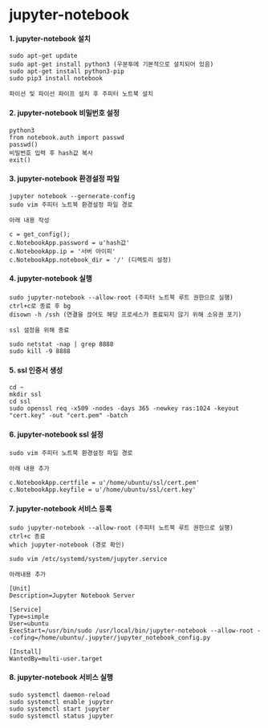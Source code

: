 jupyter-notebook
=

#### 1. jupyter-notebook 설치
```
sudo apt-get update
sudo apt-get install python3 (우분투에 기본적으로 설치되어 있음)
sudo apt-get install python3-pip
sudo pip3 install notebook

파이선 및 파이선 파이프 설치 후 주피터 노트북 설치
```

#### 2. jupyter-notebook 비밀번호 설정
```
python3
from notebook.auth import passwd
passwd()
비밀번호 입력 후 hash값 복사
exit()
```

#### 3. jupyter-notebook 환경설정 파일
```
jupyter notebook --gernerate-config
sudo vim 주피터 노트북 환경설정 파일 경로

아래 내용 작성

c = get_config();
c.NotebookApp.password = u'hash값'
c.NotebookApp.ip = '서버 아이피'
c.NotebookApp.notebook_dir = '/' (디렉토리 설정)
```

#### 4. jupyter-notebook 실행
```
sudo jupyter-notebook --allow-root (주피터 노트북 루트 권한으로 실행)
ctrl+c로 종료 후 bg
disown -h /ssh (연결을 끊어도 해당 프로세스가 종료되지 않기 위해 소유권 포기)

ssl 설정을 위해 종료

sudo netstat -nap | grep 8888
sudo kill -9 8888
```

#### 5. ssl 인증서 생성
```
cd ~
mkdir ssl
cd ssl
sudo openssl req -x509 -nodes -days 365 -newkey ras:1024 -keyout "cert.key" -out "cert.pem" -batch
```

#### 6. jupyter-notebook ssl 설정
```
sudo vim 주피터 노트북 환경설정 파일 경로

아래 내용 추가

c.NotebookApp.certfile = u'/home/ubuntu/ssl/cert.pem'
c.NotebookApp.keyfile = u'/home/ubuntu/ssl/cert.key'
```

#### 7. jupyter-notebook 서비스 등록
```
sudo jupyter-notebook --allow-root (주피터 노트북 루트 권한으로 실행)
ctrl+c 종료
which jupyter-notebook (경로 확인)

sudo vim /etc/systemd/system/jupyter.service

아래내용 추가

[Unit]
Description=Jupyter Notebook Server

[Service]
Type=simple
User=ubuntu
ExecStart=/usr/bin/sudo /usr/local/bin/jupyter-notebook --allow-root --cofing=/home/ubuntu/.jupyter/jupyter_notebook_config.py

[Install]
WantedBy=multi-user.target
```

#### 8. jupyter-notebook 서비스 실행
```
sudo systemctl daemon-reload
sudo systemctl enable jupyter
sudo systemctl start jupyter
sudo systemctl status jupyter
```
